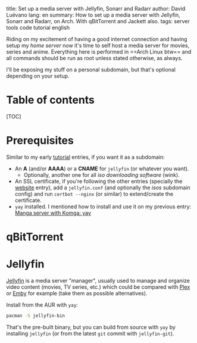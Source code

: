 title: Set up a media server with Jellyfin, Sonarr and Radarr
author: David Luévano
lang: en
summary: How to set up a media server with Jellyfin, Sonarr and Radarr, on Arch. With qBitTorrent and Jackett also.
tags: server
	tools
	code
	tutorial
	english

Riding on my excitement of having a good internet connection and having setup my *home server* now it's time to self host a media server for movies, series and anime. Everything here is performed in ==Arch Linux btw== and all commands should be run as root unless stated otherwise, as always.

I'll be exposing my stuff on a personal subdomain, but that's optional depending on your setup.

# Table of contents

[TOC]

# Prerequisites

Similar to my early [tutorial](https://blog.luevano.xyz/tag/@tutorial.html) entries, if you want it as a subdomain:

- An **A** (and/or **AAAA**) or a **CNAME** for `jellyfin` (or whatever you want).
    - Optionally, another one for all *iso downloading software* (wink).
- An SSL certificate, if you're following the other entries (specially the [website](https://blog.luevano.xyz/a/website_with_nginx.html) entry), add a `jellyfin.conf` (and optionally the *isos* subdomain config) and run `certbot --nginx` (or similar) to extend/create the certificate.
- `yay` installed. I mentioned how to install and use it on my previous entry: [Manga server with Komga: yay](https://blog.luevano.xyz/a/manga_server_with_komga.html#yay)

# qBitTorrent


# Jellyfin

[Jellyfin](https://wiki.archlinux.org/title/Jellyfin) is a media server "manager", usually used to manage and organize video content (movies, TV series, etc.) which could be compared with [Plex](https://wiki.archlinux.org/title/plex) or [Emby](https://wiki.archlinux.org/title/Emby) for example (take them as possible alternatives).

Install from the AUR with `yay`:

```sh
pacman -S jellyfin-bin
```

That's the pre-built binary, but you can build from source with `yay` by installing `jellyfin` (or from the latest `git` commit with `jellyfin-git`).
